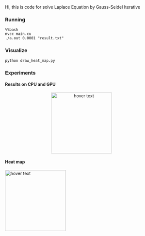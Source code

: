 Hi, this is code for solve Laplace Equation by Gauss-Seidel Iterative

### Running

```
%%bash
nvcc main.cu
./a.out 0.0001 "result.txt"
```

### Visualize 
```
python draw_heat_map.py
````

### Experiments
#### Results on CPU and GPU 
<p align="center">
<img src="../fig/Fig_1.png" width="200" title="hover text">
</p>

#### Heat map 
<img src="../fig/Fig_2.png" width="200" title="hover text">
